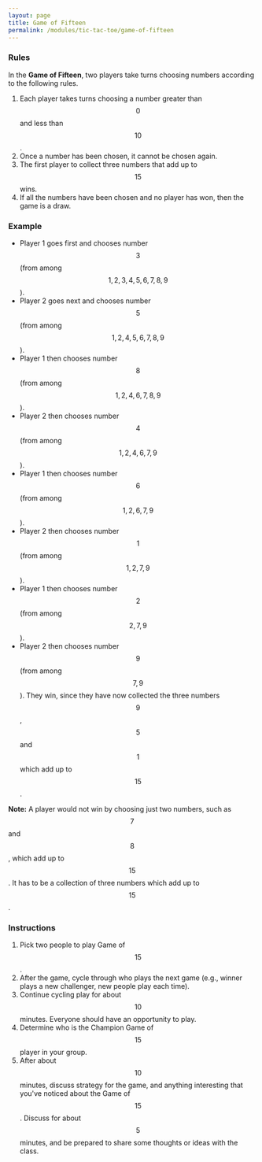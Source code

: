 ```yaml
---
layout: page
title: Game of Fifteen
permalink: /modules/tic-tac-toe/game-of-fifteen
---
```


### Rules
In the **Game of Fifteen**, two players take turns choosing numbers according to the following rules.

1. Each player takes turns choosing a number greater than $$0$$ and less than $$10$$.
2. Once a number has been chosen, it cannot be chosen again.
3. The first player to collect three numbers that add up to $$15$$ wins.
4. If all the numbers have been chosen and no player has won, then the game is a draw.

### Example

* Player 1 goes first and chooses number $$3$$ (from among $$1, 2, 3, 4, 5, 6, 7, 8, 9$$).
* Player 2 goes next  and chooses number $$5$$ (from among $$1, 2, 4, 5, 6, 7, 8, 9$$).
* Player 1 then chooses number $$8$$ (from among $$1, 2, 4, 6, 7, 8, 9$$).
* Player 2 then chooses number $$4$$ (from among $$1, 2, 4, 6, 7, 9$$).
* Player 1 then chooses number $$6$$ (from among $$1, 2, 6, 7, 9$$).
* Player 2 then chooses number $$1$$ (from among $$1, 2, 7, 9$$).
* Player 1 then chooses number $$2$$ (from among $$2, 7, 9$$).
* Player 2 then chooses number $$9$$ (from among $$7, 9$$). They win, since they have now collected the three numbers $$9$$, $$5$$ and $$1$$ which add up to $$15$$.

**Note:** A player would not win by choosing just two numbers, such as $$7$$ and $$8$$, which add up to $$15$$.  It has to be a collection of three numbers which add up to $$15$$.

### Instructions

1. Pick two people to play Game of $$15$$.
2. After the game, cycle through who plays the next game (e.g., winner plays a new challenger, new people play each time).
3. Continue cycling play for about $$10$$ minutes. Everyone should have an opportunity to play.
4. Determine who is the  Champion Game of $$15$$ player in your group.
5. After about $$10$$ minutes, discuss strategy for the game, and anything interesting that you've noticed about the Game of $$15$$.
Discuss for about $$5$$ minutes, and be prepared to share some thoughts or ideas with the class.


